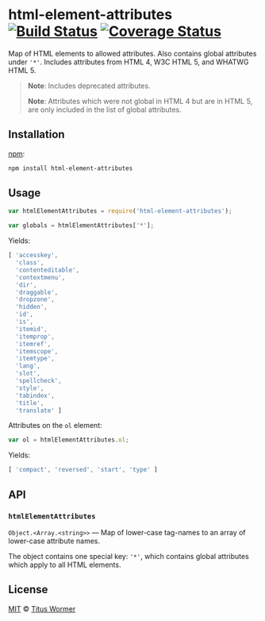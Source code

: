 # html-element-attributes [![Build Status][build-badge]][build-page] [![Coverage Status][coverage-badge]][coverage-page]

Map of HTML elements to allowed attributes.  Also contains global
attributes under `'*'`.  Includes attributes from HTML 4, W3C HTML 5,
and WHATWG HTML 5.

> **Note**: Includes deprecated attributes.
>
> **Note**: Attributes which were not global in HTML 4 but are in
> HTML 5, are only included in the list of global attributes.

## Installation

[npm][]:

```bash
npm install html-element-attributes
```

## Usage

```javascript
var htmlElementAttributes = require('html-element-attributes');

var globals = htmlElementAttributes['*'];
```

Yields:

```js
[ 'accesskey',
  'class',
  'contenteditable',
  'contextmenu',
  'dir',
  'draggable',
  'dropzone',
  'hidden',
  'id',
  'is',
  'itemid',
  'itemprop',
  'itemref',
  'itemscope',
  'itemtype',
  'lang',
  'slot',
  'spellcheck',
  'style',
  'tabindex',
  'title',
  'translate' ]
```

Attributes on the `ol` element:

```javascript
var ol = htmlElementAttributes.ol;
```

Yields:

```js
[ 'compact', 'reversed', 'start', 'type' ]
```

## API

### `htmlElementAttributes`

`Object.<Array.<string>>` — Map of lower-case tag-names to an array of
lower-case attribute names.

The object contains one special key: `'*'`, which contains global
attributes which apply to all HTML elements.

## License

[MIT][license] © [Titus Wormer][author]

<!-- Definition -->

[build-badge]: https://img.shields.io/travis/wooorm/html-element-attributes.svg

[build-page]: https://travis-ci.org/wooorm/html-element-attributes

[coverage-badge]: https://img.shields.io/codecov/c/github/wooorm/html-element-attributes.svg

[coverage-page]: https://codecov.io/github/wooorm/html-element-attributes?branch=master

[npm]: https://docs.npmjs.com/cli/install

[license]: LICENSE

[author]: http://wooorm.com
